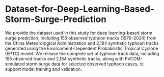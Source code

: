 # Dataset-for-Deep-Learning-Based-Storm-Surge-Prediction
We provide the dataset used in this study for deep learning-based storm surge prediction, including 155 observed typhoon tracks (1979–2024) from the China Meteorological Administration and 2,184 synthetic typhoon tracks generated using the Environment-Dependent Probabilistic Tropical Cyclone (EPTC) model.
We release the complete set of typhoon track data, including 155 observed tracks and 2,184 synthetic tracks, along with FVCOM-simulated storm surge data for selected observed typhoon cases, to support model training and validation.
